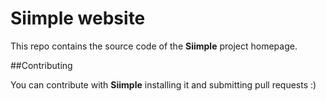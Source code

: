 # Siimple website

This repo contains the source code of the **Siimple** project homepage.

##Contributing

You can contribute with **Siimple** installing it and submitting pull requests :)
